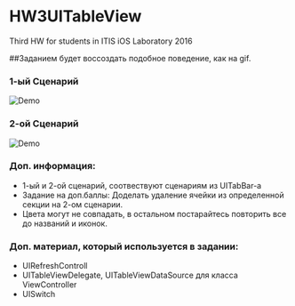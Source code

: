 # HW3UITableView
Third HW for students in ITIS iOS Laboratory 2016

##Заданием будет воссоздать подобное поведение, как на gif. 

### 1-ый Сценарий
<img src="https://raw.githubusercontent.com/ZalyalovIldar/HW3UITableView/master/example1.gif" alt="Demo" />

### 2-ой Сценарий 
<img src="https://raw.githubusercontent.com/ZalyalovIldar/HW3UITableView/master/example2.gif" alt="Demo" />

### Доп. информация: 
* 1-ый и 2-ой сценарий, соотвествуют сценариям из UITabBar-а 
* Задание на доп.баллы: Доделать удаление ячейки из определенной секции на 2-ом сценарии. 
* Цвета могут не совпадать, в остальном постарайтесь повторить все до названий и иконок. 

### Доп. материал, который используется в задании: 
* UIRefreshControll 
* UITableViewDelegate, UITableViewDataSource для класса ViewController
* UISwitch 

